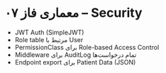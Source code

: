 # معماری فاز ۰۷ – Security
- JWT Auth (SimpleJWT)
- Role table مرتبط با User
- PermissionClass برای Role-based Access Control
- Middleware برای AuditLog تمام درخواست‌ها
- Endpoint export برای Patient Data (JSON)